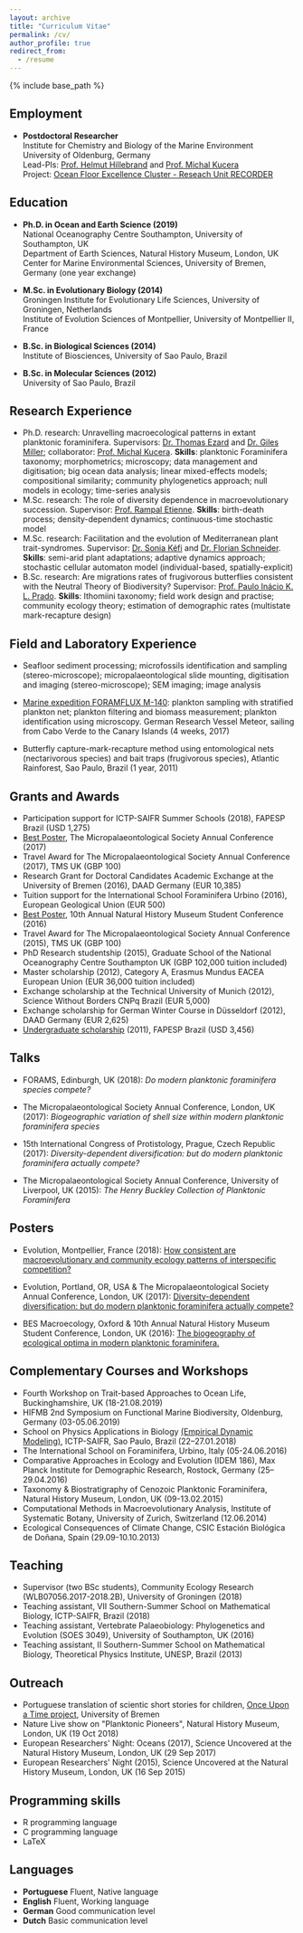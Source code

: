 ```yaml
---
layout: archive
title: "Curriculum Vitae"
permalink: /cv/
author_profile: true
redirect_from:
  - /resume
---
```


{% include base_path %}

## Employment

* __Postdoctoral Researcher__  
Institute for Chemistry and Biology of the Marine Environment  
University of Oldenburg, Germany  
Lead-PIs: [Prof. Helmut Hillebrand](https://uol.de/en/icbm/planktology/) and [Prof. Michal Kucera](https://www.marum.de/en/Michal-Kucera.html)  
Project: [Ocean Floor Excellence Cluster - Reseach Unit RECORDER](https://www.marum.de/en/The-Ocean-Floor.html)


## Education

* __Ph.D. in Ocean and Earth Science (2019)__  
National Oceanography Centre Southampton, University of Southampton, UK  
Department of Earth Sciences, Natural History Museum, London, UK   
Center for Marine Environmental Sciences, University of Bremen, Germany (one year exchange) 

* __M.Sc. in Evolutionary Biology (2014)__  
Groningen Institute for Evolutionary Life Sciences, University of Groningen, Netherlands  
Institute of Evolution Sciences of Montpellier, University of Montpellier II, France  

* __B.Sc. in Biological Sciences (2014)__  
Institute of Biosciences, University of Sao Paulo, Brazil  

* __B.Sc. in Molecular Sciences (2012)__  
University of Sao Paulo, Brazil  
  

## Research Experience

* Ph.D. research: Unravelling macroecological patterns in extant planktonic foraminifera. Supervisors: [Dr. Thomas Ezard](https://www.southampton.ac.uk/oes/about/staff/te1e12.page) and [Dr. Giles Miller](https://www.nhm.ac.uk/our-science/departments-and-staff/staff-directory/giles-miller.html); collaborator: [Prof. Michal Kucera](https://www.marum.de/en/Michal-Kucera.html). __Skills__: planktonic Foraminifera taxonomy; morphometrics; microscopy; data management and digitisation; big ocean data analysis; linear mixed-effects models; compositional similarity; community phylogenetics approach; null models in ecology; time-series analysis
* M.Sc. research: The role of diversity dependence in macroevolutionary succession. Supervisor: [Prof. Rampal Etienne](https://www.rug.nl/research/gelifes/tres/_etienne/research). __Skills__: birth-death process; density-dependent dynamics; continuous-time stochastic model
* M.Sc. research: Facilitation and the evolution of Mediterranean plant trait-syndromes. Supervisor: [Dr. Sonia Kéfi](http://sonia.kefi.fr) and [Dr. Florian Schneider](http://fdschneider.de/). __Skills__: semi-arid plant adaptations; adaptive dynamics approach; stochastic cellular automaton model (individual-based, spatially-explicit)
* B.Sc. research: Are migrations rates of frugivorous butterflies consistent with the Neutral Theory of Biodiversity? Supervisor: [Prof. Paulo Inácio K. L. Prado](http://ecologia.ib.usp.br/let/doku.php?id=engl:prado:start). __Skills__: Ithomiini taxonomy; field work design and practise; community ecology theory; estimation of demographic rates (multistate mark-recapture design)
 
## Field and Laboratory Experience

* Seafloor sediment processing; microfossils identification and sampling (stereo-microscope); micropalaeontological slide mounting, digitisation and imaging (stereo-microscope); SEM imaging; image analysis

* [Marine expedition FORAMFLUX M-140](https://www.nioz.nl/en/blog/dust/m140): plankton sampling with stratified plankton net; plankton filtering and biomass measurement; plankton identification using microscopy. German Research Vessel Meteor, sailing from Cabo Verde to the Canary Islands (4 weeks, 2017) 

* Butterfly capture-mark-recapture method using entomological nets (nectarivorous species) and bait traps (frugivorous species), Atlantic Rainforest, Sao Paulo, Brazil (1 year, 2011)




## Grants and Awards

* Participation support for ICTP-SAIFR Summer Schools (2018), FAPESP Brazil (USD 1,275)  
* [Best Poster](https://doi.org/10.6084/m9.figshare.5113177.v4), The Micropalaeontological Society Annual Conference (2017)  
* Travel Award for The Micropalaeontological Society Annual Conference (2017), TMS UK (GBP 100)  
* Research Grant for Doctoral Candidates Academic Exchange at the University of Bremen (2016), DAAD Germany (EUR 10,385)  
* Tuition support for the International School Foraminifera Urbino (2016), European Geological Union (EUR 500)  
* [Best Poster](https://doi.org/10.6084/m9.figshare.5649352.v3), 10th Annual Natural History Museum Student Conference (2016)  
* Travel Award for The Micropalaeontological Society Annual Conference (2015), TMS UK (GBP 100)  
* PhD Research studentship (2015), Graduate School of the National Oceanography Centre Southampton UK (GBP 102,000 tuition included)  
* Master scholarship (2012), Category A, Erasmus Mundus EACEA European Union (EUR 36,000 tuition included)  
* Exchange scholarship at the Technical University of Munich (2012), Science Without Borders CNPq Brazil (EUR 5,000)  
* Exchange scholarship for German Winter Course in Düsseldorf (2012), DAAD Germany (EUR 2,625)  
* [Undergraduate scholarship](https://bv.fapesp.br/en/bolsas/116349/migration-rates-of-frugivory-butterflies-are-consistent-with-the-neutral-theory-of-biodiversity/) (2011), FAPESP Brazil (USD 3,456)  

  
## Talks

* FORAMS, Edinburgh, UK (2018): _Do modern planktonic foraminifera species compete?_ 

* The Micropalaeontological Society Annual Conference, London, UK (2017): _Biogeographic variation of shell size within modern planktonic foraminifera species_

* 15th International Congress of Protistology, Prague, Czech Republic (2017): _Diversity-dependent diversification: but do modern planktonic foraminifera actually compete?_

* The Micropalaeontological Society Annual Conference, University of Liverpool, UK (2015): _The Henry Buckley Collection of Planktonic Foraminifera_

## Posters

* Evolution, Montpellier, France (2018): [How consistent are macroevolutionary and community ecology patterns of interspecific competition?](https://doi.org/10.6084/m9.figshare.7285337.v1)  

* Evolution, Portland, OR, USA  & The Micropalaeontological Society Annual Conference, London, UK (2017): [Diversity-dependent diversification: but do modern planktonic foraminifera actually compete?](https://doi.org/10.6084/m9.figshare.5113177.v4)  

* BES Macroecology, Oxford & 10th Annual Natural History Museum Student Conference, London, UK (2016): [The biogeography of ecological optima in modern planktonic foraminifera.](https://doi.org/10.6084/m9.figshare.5649352.v3)


## Complementary Courses and Workshops  

* Fourth Workshop on Trait-based Approaches to Ocean Life, Buckinghamshire, UK (18-21.08.2019)
* HIFMB 2nd Symposium on Functional Marine Biodiversity, Oldenburg, Germany (03-05.06.2019)
* School on Physics Applications in Biology [(Empirical Dynamic Modeling)](https://mathbio.github.io/edmTutorials/), ICTP-SAIFR, Sao Paulo, Brazil (22–27.01.2018)  
* The International School on Foraminifera, Urbino, Italy (05-24.06.2016)  
* Comparative Approaches in Ecology and Evolution (IDEM 186), Max Planck Institute for Demographic Research, Rostock, Germany (25–29.04.2016)  
* Taxonomy & Biostratigraphy of Cenozoic Planktonic Foraminifera, Natural History Museum, London, UK (09-13.02.2015)  
* Computational Methods in Macroevolutionary Analysis, Institute of Systematic Botany, University of Zurich, Switzerland (12.06.2014)  
* Ecological Consequences of Climate Change, CSIC Estación Biológica de Doñana, Spain (29.09-10.10.2013)  


## Teaching

* Supervisor (two BSc students), Community Ecology Research (WLB07056.2017-2018.2B), University of Groningen
(2018)
* Teaching assistant, VII Southern-Summer School on Mathematical Biology, ICTP-SAIFR, Brazil (2018)
* Teaching assistant, Vertebrate Palaeobiology: Phylogenetics and Evolution (SOES 3049), University of Southampton, UK (2016)  
* Teaching assistant, II Southern-Summer School on Mathematical Biology, Theoretical Physics Institute, UNESP, Brazil (2013) 


## Outreach

* Portuguese translation of scientic short stories for children, [Once Upon a Time project](https://www.marum.de/en/Discover/Once-upon-a-time.html), University of Bremen
* Nature Live show on "Planktonic Pioneers", Natural History Museum, London, UK (19 Oct 2018)
* European Researchers' Night: Oceans (2017), Science Uncovered at the Natural History Museum, London, UK (29 Sep 2017)  
* European Researchers' Night (2015), Science Uncovered at the Natural History Museum, London, UK (16 Sep 2015)  


## Programming skills

* R programming language  
* C programming language  
* LaTeX


## Languages

* __Portuguese__ 	Fluent, Native language  
* __English__		Fluent, Working language  
* __German__		Good communication level  
* __Dutch__		Basic communication level  
